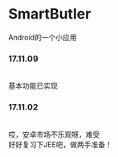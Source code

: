 # SmartButler
Android的一个小应用


<b><h3>17.11.09</h3></b>
<br>
基本功能已实现

<b><h3>17.11.02</h3></b>
<br>
哎，安卓市场不乐观呀，难受<br>
好好复习下JEE吧，做两手准备！<br>